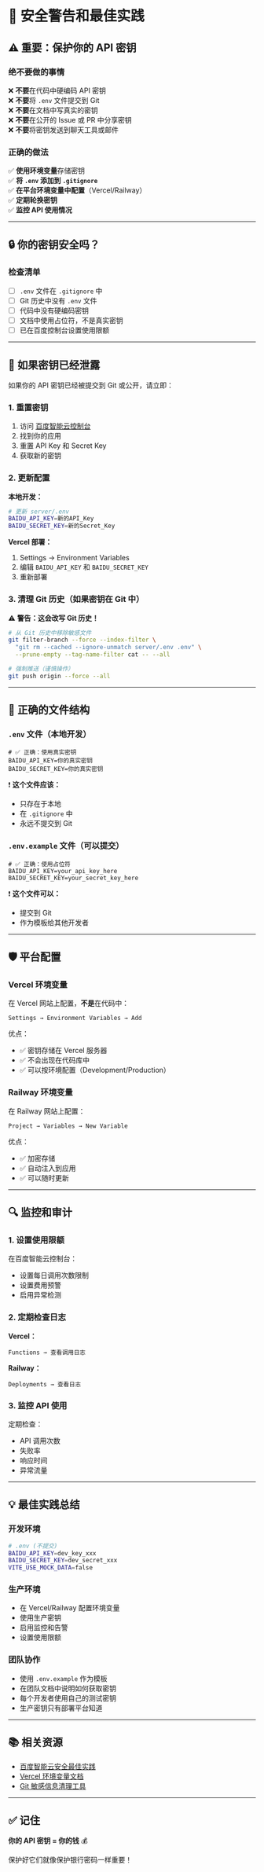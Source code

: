 # 🔐 安全警告和最佳实践

## ⚠️ 重要：保护你的 API 密钥

### 绝不要做的事情

❌ **不要**在代码中硬编码 API 密钥  
❌ **不要**将 `.env` 文件提交到 Git  
❌ **不要**在文档中写真实的密钥  
❌ **不要**在公开的 Issue 或 PR 中分享密钥  
❌ **不要**将密钥发送到聊天工具或邮件

### 正确的做法

✅ **使用环境变量**存储密钥  
✅ **将 `.env` 添加到 `.gitignore`**  
✅ **在平台环境变量中配置**（Vercel/Railway）  
✅ **定期轮换密钥**  
✅ **监控 API 使用情况**

---

## 🔒 你的密钥安全吗？

### 检查清单

- [ ] `.env` 文件在 `.gitignore` 中
- [ ] Git 历史中没有 `.env` 文件
- [ ] 代码中没有硬编码密钥
- [ ] 文档中使用占位符，不是真实密钥
- [ ] 已在百度控制台设置使用限额

---

## 🚨 如果密钥已经泄露

如果你的 API 密钥已经被提交到 Git 或公开，请立即：

### 1. 重置密钥

1. 访问 [百度智能云控制台](https://console.bce.baidu.com/ai/)
2. 找到你的应用
3. 重置 API Key 和 Secret Key
4. 获取新的密钥

### 2. 更新配置

**本地开发：**
```bash
# 更新 server/.env
BAIDU_API_KEY=新的API_Key
BAIDU_SECRET_KEY=新的Secret_Key
```

**Vercel 部署：**
1. Settings → Environment Variables
2. 编辑 `BAIDU_API_KEY` 和 `BAIDU_SECRET_KEY`
3. 重新部署

### 3. 清理 Git 历史（如果密钥在 Git 中）

⚠️ **警告：这会改写 Git 历史！**

```bash
# 从 Git 历史中移除敏感文件
git filter-branch --force --index-filter \
  "git rm --cached --ignore-unmatch server/.env .env" \
  --prune-empty --tag-name-filter cat -- --all

# 强制推送（谨慎操作）
git push origin --force --all
```

---

## 📝 正确的文件结构

### `.env` 文件（本地开发）

```env
# ✅ 正确：使用真实密钥
BAIDU_API_KEY=你的真实密钥
BAIDU_SECRET_KEY=你的真实密钥
```

❗ **这个文件应该：**
- 只存在于本地
- 在 `.gitignore` 中
- 永远不提交到 Git

### `.env.example` 文件（可以提交）

```env
# ✅ 正确：使用占位符
BAIDU_API_KEY=your_api_key_here
BAIDU_SECRET_KEY=your_secret_key_here
```

❗ **这个文件可以：**
- 提交到 Git
- 作为模板给其他开发者

---

## 🛡️ 平台配置

### Vercel 环境变量

在 Vercel 网站上配置，**不是**在代码中：

```
Settings → Environment Variables → Add
```

优点：
- ✅ 密钥存储在 Vercel 服务器
- ✅ 不会出现在代码库中
- ✅ 可以按环境配置（Development/Production）

### Railway 环境变量

在 Railway 网站上配置：

```
Project → Variables → New Variable
```

优点：
- ✅ 加密存储
- ✅ 自动注入到应用
- ✅ 可以随时更新

---

## 🔍 监控和审计

### 1. 设置使用限额

在百度智能云控制台：
- 设置每日调用次数限制
- 设置费用预警
- 启用异常检测

### 2. 定期检查日志

**Vercel：**
```
Functions → 查看调用日志
```

**Railway：**
```
Deployments → 查看日志
```

### 3. 监控 API 使用

定期检查：
- API 调用次数
- 失败率
- 响应时间
- 异常流量

---

## 💡 最佳实践总结

### 开发环境

```bash
# .env (不提交)
BAIDU_API_KEY=dev_key_xxx
BAIDU_SECRET_KEY=dev_secret_xxx
VITE_USE_MOCK_DATA=false
```

### 生产环境

- 在 Vercel/Railway 配置环境变量
- 使用生产密钥
- 启用监控和告警
- 设置使用限额

### 团队协作

- 使用 `.env.example` 作为模板
- 在团队文档中说明如何获取密钥
- 每个开发者使用自己的测试密钥
- 生产密钥只有部署平台知道

---

## 📚 相关资源

- [百度智能云安全最佳实践](https://cloud.baidu.com/doc/Reference/s/9jwvz2egb)
- [Vercel 环境变量文档](https://vercel.com/docs/projects/environment-variables)
- [Git 敏感信息清理工具](https://rtyley.github.io/bfg-repo-cleaner/)

---

## ✅ 记住

**你的 API 密钥 = 你的钱** 💰

保护好它们就像保护银行密码一样重要！


